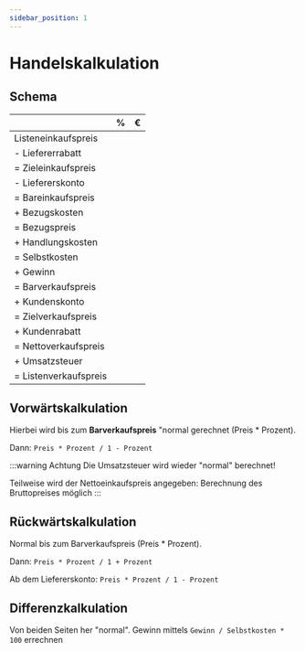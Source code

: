 ```yaml
---
sidebar_position: 1
---
```


# Handelskalkulation

## Schema

|                       | %   | €   |
| --------------------- | --- | --- |
| Listeneinkaufspreis   |     |     |
| - Liefererrabatt      |     |     |
| = Zieleinkaufspreis   |     |     |
| - Liefererskonto      |     |     |
| = Bareinkaufspreis    |     |     |
| + Bezugskosten        |     |     |
| = Bezugspreis         |     |     |
| + Handlungskosten     |     |     |
| = Selbstkosten        |     |     |
| + Gewinn              |     |     |
| = Barverkaufspreis    |     |     |
| + Kundenskonto        |     |     |
| = Zielverkaufspreis   |     |     |
| + Kundenrabatt        |     |     |
| = Nettoverkaufspreis  |     |     |
| + Umsatzsteuer        |     |     |
| = Listenverkaufspreis |     |     |

## Vorwärtskalkulation

Hierbei wird bis zum **Barverkaufspreis** "normal gerechnet (Preis \* Prozent).

Dann: `Preis * Prozent / 1 - Prozent`

:::warning Achtung
Die Umsatzsteuer wird wieder "normal" berechnet!

Teilweise wird der Nettoeinkaufspreis angegeben: Berechnung des Bruttopreises möglich
:::

## Rückwärtskalkulation

Normal bis zum Barverkaufspreis (Preis \* Prozent).

Dann: `Preis * Prozent / 1 + Prozent`

Ab dem Liefererskonto: `Preis * Prozent / 1 - Prozent`

## Differenzkalkulation

Von beiden Seiten her "normal". Gewinn mittels `Gewinn / Selbstkosten * 100` errechnen
